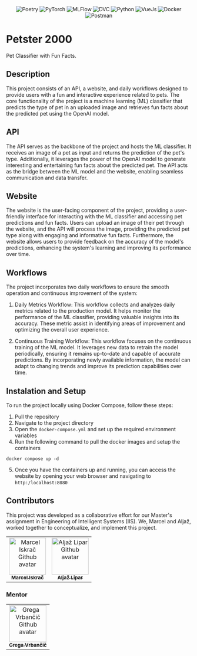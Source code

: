 <div align="center">
    <img alt="Poetry" src="https://img.shields.io/badge/Poetry-fff?style=for-the-badge&logo=poetry">
    <img alt="PyTorch" src="https://img.shields.io/badge/PyTorch-fff?style=for-the-badge&logo=PyTorch">
    <img alt="MLFlow" src="https://img.shields.io/badge/mlflow-fff?style=for-the-badge&logo=mlflow">
    <img alt="DVC" src="https://img.shields.io/badge/dvc-fff?style=for-the-badge&logo=dvc">
    <img alt="Python" src="https://img.shields.io/badge/Python-fff?style=for-the-badge&logo=python">
    <img alt="VueJs" src="https://img.shields.io/badge/Vue.js-fff?style=for-the-badge&logo=vue.js">
    <img alt="Docker" src="https://img.shields.io/badge/Docker-fff?style=for-the-badge&logo=docker"/>
    <img alt="Postman" src="https://img.shields.io/badge/Postman-fff?style=for-the-badge&logo=postman"/>
</div>

# Petster 2000
Pet Classifier with Fun Facts.

## Description
This project consists of an API, a website, and daily workflows designed to provide users with a fun and interactive experience related to pets. The core functionality of the project is a machine learning (ML) classifier that predicts the type of pet in an uploaded image and retrieves fun facts about the predicted pet using the OpenAI model.

## API
The API serves as the backbone of the project and hosts the ML classifier. It receives an image of a pet as input and returns the prediction of the pet's type. Additionally, it leverages the power of the OpenAI model to generate interesting and entertaining fun facts about the predicted pet. The API acts as the bridge between the ML model and the website, enabling seamless communication and data transfer.

## Website
The website is the user-facing component of the project, providing a user-friendly interface for interacting with the ML classifier and accessing pet predictions and fun facts. Users can upload an image of their pet through the website, and the API will process the image, providing the predicted pet type along with engaging and informative fun facts. Furthermore, the website allows users to provide feedback on the accuracy of the model's predictions, enhancing the system's learning and improving its performance over time.

## Workflows
The project incorporates two daily workflows to ensure the smooth operation and continuous improvement of the system:

1. Daily Metrics Workflow: This workflow collects and analyzes daily metrics related to the production model. It helps monitor the performance of the ML classifier, providing valuable insights into its accuracy. These metric assist in identifying areas of improvement and optimizing the overall user experience.

2. Continuous Training Workflow: This workflow focuses on the continuous training of the ML model. It leverages new data to retrain the model periodically, ensuring it remains up-to-date and capable of accurate predictions. By incorporating newly available information, the model can adapt to changing trends and improve its prediction capabilities over time.

## Instalation and Setup
To run the project locally using Docker Compose, follow these steps:

1. Pull the repository
2. Navigate to the project directory
3. Open the `docker-compose.yml` and set up the required environment variables
4. Run the following command to pull the docker images and setup the containers
```
docker compose up -d
```
5. Once you have the containers up and running, you can access the website by opening your web browser and navigating to `http:/localhost:8080`

## Contributors
This project was developed as a collaborative effort for our Master's assignment in Engineering of Intelligent Systems (IIS). We, Marcel and Aljaž, worked together to conceptualize, and implement this project.

<table>
    <tbody>
        <tr>
            <td align="center">
                <a href="https://github.com/iskraM">
                    <img src="https://avatars.githubusercontent.com/u/40259973?v=4" width="100px;" alt="Marcel Iskrač Github avatar"/>
                    <br/>
                    <sub><b>Marcel Iskrač</b></sub>
                </a>
            </td>
            <td align="center">
                <a href="https://github.com/LiparAljaz">
                    <img src="https://avatars.githubusercontent.com/u/59646484?v=4" width="100px;" alt="Aljaž Lipar Github avatar"/>
                    <br/>
                    <sub><b>Aljaž Lipar</b></sub>
                </a>
            </td>
        </tr>
    </tbody>
</table>

### Mentor
<table>
    <tbody>
        <tr>
            <td align="center">
                <a href="[https://github.com/iskraM](https://github.com/GregaVrbancic)">
                    <img src="https://avatars.githubusercontent.com/u/1894788?v=4" width="100px;" alt="Grega Vrbančič Github avatar"/>
                    <br/>
                    <sub><b>Grega Vrbančič</b></sub>
                </a>
            </td>
        </tr>
    </tbody>
</table>
